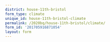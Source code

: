 ```yaml
---
district: house-11th-bristol
form_type: climate
unique_id: house-11th-bristol-climate
permalink: /2020bq/house-11th-bristol/climate/
form_id: '201705916871054'
layout: form
---
```

